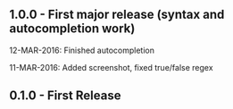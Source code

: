 ## 1.0.0 - First major release (syntax and autocompletion work)

12-MAR-2016: Finished autocompletion

11-MAR-2016: Added screenshot, fixed true/false regex

## 0.1.0 - First Release
